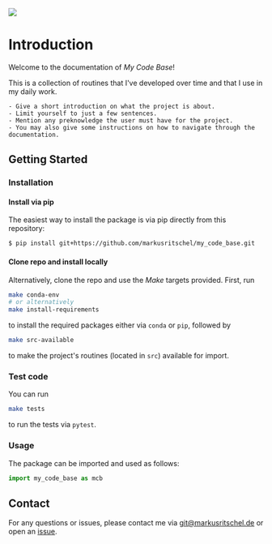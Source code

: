 ![](_static/logo.png)

# Introduction

Welcome to the documentation of *My Code Base*!

This is a collection of routines that I've developed over time and that I use in my daily work.

```{tip}
- Give a short introduction on what the project is about.
- Limit yourself to just a few sentences.
- Mention any preknowledge the user must have for the project.
- You may also give some instructions on how to navigate through the documentation.
```

## Getting Started

### Installation

#### Install via pip

The easiest way to install the package is via pip directly from this repository:

```bash
$ pip install git+https://github.com/markusritschel/my_code_base.git
```

#### Clone repo and install locally

Alternatively, clone the repo and use the *Make* targets provided.
First, run

```bash
make conda-env
# or alternatively
make install-requirements
```

to install the required packages either via `conda` or `pip`, followed by

```bash
make src-available
```

to make the project's routines (located in `src`) available for import.

### Test code

You can run

```bash
make tests
```

to run the tests via `pytest`.

### Usage

The package can be imported and used as follows:

```python
import my_code_base as mcb
```


## Contact

For any questions or issues, please contact me via git@markusritschel.de or open an [issue](https://github.com/markusritschel/my-code-base/issues).
